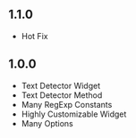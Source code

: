 ## 1.1.0
* Hot Fix
## 1.0.0
* Text Detector Widget
* Text Detector Method
* Many RegExp Constants
* Highly Customizable Widget
* Many Options
